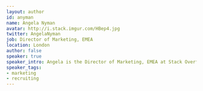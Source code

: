```yaml
---
layout: author
id: anyman
name: Angela Nyman
avatar: http://i.stack.imgur.com/HBep4.jpg
twitter: AngelaNyman
job: Director of Marketing, EMEA
location: London
author: false
speaker: true
speaker_intro: Angela is the Director of Marketing, EMEA at Stack Overflow. She has an extensive expertise in branding, marketing management and +12 years of experience in cross cultural management. At Stack Overflow she is educating companies about technical recruitment and how to best reach, attract and engage with developers.
speaker_tags:
- marketing
- recruiting
---
```



